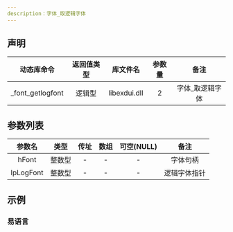 ```yaml
---
description：字体_取逻辑字体
---
```


## 声明

|动态库命令| 返回值类型|库文件名|参数量| 备注|
|:--:|:--:|:--:|:--:|:--:|
| _font_getlogfont |  逻辑型 |  libexdui.dll | 2 | 字体_取逻辑字体|

## 参数列表

| 参数名 |  类型  | 传址 | 数组 | 可空(NULL) |   备注   |
| :----: | :----: | :--: | :--: | :--------: | :------: |
| hFont  | 整数型 |  -   |  -   |     -      | 字体句柄 |
| lpLogFont  | 整数型 |  -   |  -   |     -      | 逻辑字体指针 |

## 示例

### 易语言
```c

```